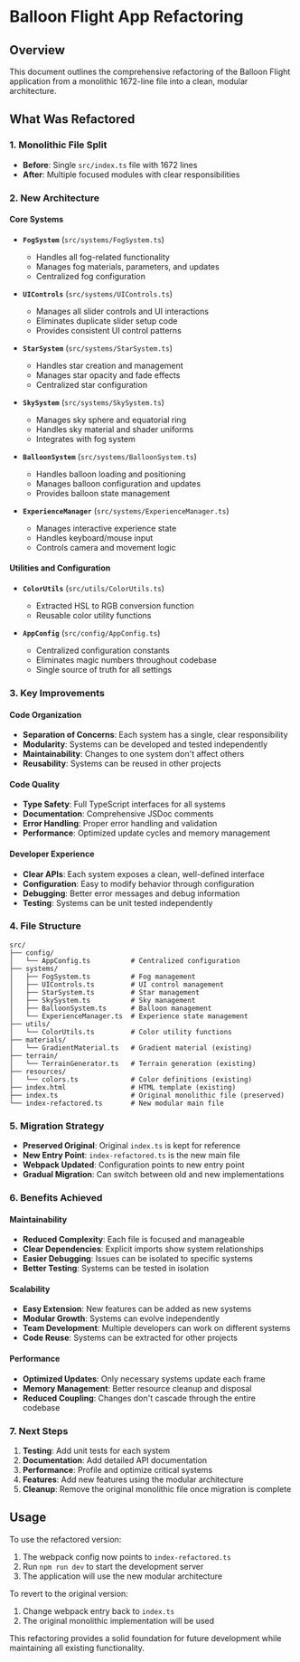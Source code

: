 # Balloon Flight App Refactoring

## Overview
This document outlines the comprehensive refactoring of the Balloon Flight application from a monolithic 1672-line file into a clean, modular architecture.

## What Was Refactored

### 1. **Monolithic File Split**
- **Before**: Single `src/index.ts` file with 1672 lines
- **After**: Multiple focused modules with clear responsibilities

### 2. **New Architecture**

#### Core Systems
- **`FogSystem`** (`src/systems/FogSystem.ts`)
  - Handles all fog-related functionality
  - Manages fog materials, parameters, and updates
  - Centralized fog configuration

- **`UIControls`** (`src/systems/UIControls.ts`)
  - Manages all slider controls and UI interactions
  - Eliminates duplicate slider setup code
  - Provides consistent UI control patterns

- **`StarSystem`** (`src/systems/StarSystem.ts`)
  - Handles star creation and management
  - Manages star opacity and fade effects
  - Centralized star configuration

- **`SkySystem`** (`src/systems/SkySystem.ts`)
  - Manages sky sphere and equatorial ring
  - Handles sky material and shader uniforms
  - Integrates with fog system

- **`BalloonSystem`** (`src/systems/BalloonSystem.ts`)
  - Handles balloon loading and positioning
  - Manages balloon configuration and updates
  - Provides balloon state management

- **`ExperienceManager`** (`src/systems/ExperienceManager.ts`)
  - Manages interactive experience state
  - Handles keyboard/mouse input
  - Controls camera and movement logic

#### Utilities and Configuration
- **`ColorUtils`** (`src/utils/ColorUtils.ts`)
  - Extracted HSL to RGB conversion function
  - Reusable color utility functions

- **`AppConfig`** (`src/config/AppConfig.ts`)
  - Centralized configuration constants
  - Eliminates magic numbers throughout codebase
  - Single source of truth for all settings

### 3. **Key Improvements**

#### Code Organization
- **Separation of Concerns**: Each system has a single, clear responsibility
- **Modularity**: Systems can be developed and tested independently
- **Maintainability**: Changes to one system don't affect others
- **Reusability**: Systems can be reused in other projects

#### Code Quality
- **Type Safety**: Full TypeScript interfaces for all systems
- **Documentation**: Comprehensive JSDoc comments
- **Error Handling**: Proper error handling and validation
- **Performance**: Optimized update cycles and memory management

#### Developer Experience
- **Clear APIs**: Each system exposes a clean, well-defined interface
- **Configuration**: Easy to modify behavior through configuration
- **Debugging**: Better error messages and debug information
- **Testing**: Systems can be unit tested independently

### 4. **File Structure**
```
src/
├── config/
│   └── AppConfig.ts          # Centralized configuration
├── systems/
│   ├── FogSystem.ts          # Fog management
│   ├── UIControls.ts         # UI control management
│   ├── StarSystem.ts         # Star management
│   ├── SkySystem.ts          # Sky management
│   ├── BalloonSystem.ts      # Balloon management
│   └── ExperienceManager.ts  # Experience state management
├── utils/
│   └── ColorUtils.ts         # Color utility functions
├── materials/
│   └── GradientMaterial.ts   # Gradient material (existing)
├── terrain/
│   └── TerrainGenerator.ts   # Terrain generation (existing)
├── resources/
│   └── colors.ts             # Color definitions (existing)
├── index.html                # HTML template (existing)
├── index.ts                  # Original monolithic file (preserved)
└── index-refactored.ts       # New modular main file
```

### 5. **Migration Strategy**
- **Preserved Original**: Original `index.ts` is kept for reference
- **New Entry Point**: `index-refactored.ts` is the new main file
- **Webpack Updated**: Configuration points to new entry point
- **Gradual Migration**: Can switch between old and new implementations

### 6. **Benefits Achieved**

#### Maintainability
- **Reduced Complexity**: Each file is focused and manageable
- **Clear Dependencies**: Explicit imports show system relationships
- **Easier Debugging**: Issues can be isolated to specific systems
- **Better Testing**: Systems can be tested in isolation

#### Scalability
- **Easy Extension**: New features can be added as new systems
- **Modular Growth**: Systems can evolve independently
- **Team Development**: Multiple developers can work on different systems
- **Code Reuse**: Systems can be extracted for other projects

#### Performance
- **Optimized Updates**: Only necessary systems update each frame
- **Memory Management**: Better resource cleanup and disposal
- **Reduced Coupling**: Changes don't cascade through the entire codebase

### 7. **Next Steps**
1. **Testing**: Add unit tests for each system
2. **Documentation**: Add detailed API documentation
3. **Performance**: Profile and optimize critical systems
4. **Features**: Add new features using the modular architecture
5. **Cleanup**: Remove the original monolithic file once migration is complete

## Usage
To use the refactored version:
1. The webpack config now points to `index-refactored.ts`
2. Run `npm run dev` to start the development server
3. The application will use the new modular architecture

To revert to the original version:
1. Change webpack entry back to `index.ts`
2. The original monolithic implementation will be used

This refactoring provides a solid foundation for future development while maintaining all existing functionality.